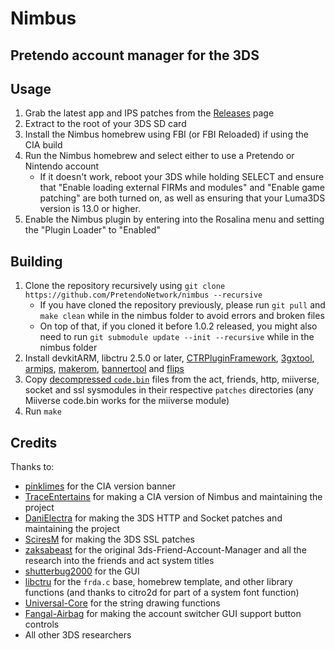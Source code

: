 # Nimbus
## Pretendo account manager for the 3DS

## Usage

1. Grab the latest app and IPS patches from the [Releases](https://github.com/PretendoNetwork/nimbus/releases) page
2. Extract to the root of your 3DS SD card
3. Install the Nimbus homebrew using FBI (or FBI Reloaded) if using the CIA build
4. Run the Nimbus homebrew and select either to use a Pretendo or Nintendo account
     - If it doesn't work, reboot your 3DS while holding SELECT and ensure that "Enable loading external FIRMs and modules" and "Enable game patching" are both turned on, as well as ensuring that your Luma3DS version is 13.0 or higher.
5. Enable the Nimbus plugin by entering into the Rosalina menu and setting the "Plugin Loader" to "Enabled"

## Building

1. Clone the repository recursively using `git clone https://github.com/PretendoNetwork/nimbus --recursive`
    - If you have cloned the repository previously, please run `git pull` and `make clean` while in the nimbus folder to avoid errors and broken files
    - On top of that, if you cloned it before 1.0.2 released, you might also need to run `git submodule update --init --recursive` while in the nimbus folder
2. Install devkitARM, libctru 2.5.0 or later, [CTRPluginFramework](https://gitlab.com/thepixellizeross/ctrpluginframework), [3gxtool](https://gitlab.com/thepixellizeross/3gxtool), [armips](https://github.com/Kingcom/armips), [makerom](https://github.com/3DSGuy/Project_CTR), [bannertool](https://github.com/Steveice10/bannertool) and [flips](https://github.com/Alcaro/Flips)
3. Copy [decompressed `code.bin`](https://github.com/PretendoNetwork/nimbus/blob/main/DECOMPRESSING.md) files from the act, friends, http, miiverse, socket and ssl sysmodules in their respective `patches` directories (any Miiverse code.bin works for the miiverse module)
4. Run `make`

## Credits

Thanks to:

- [pinklimes](https://github.com/gitlimes) for the CIA version banner
- [TraceEntertains](https://github.com/TraceEntertains) for making a CIA version of Nimbus and maintaining the project
- [DaniElectra](https://github.com/DaniElectra) for making the 3DS HTTP and Socket patches and maintaining the project
- [SciresM](https://github.com/SciresM) for making the 3DS SSL patches
- [zaksabeast](https://github.com/zaksabeast) for the original 3ds-Friend-Account-Manager and all the research into the friends and act system titles
- [shutterbug2000](https://github.com/shutterbug2000) for the GUI
- [libctru](https://github.com/devkitPro/libctru) for the `frda.c` base, homebrew template, and other library functions (and thanks to citro2d for part of a system font function)
- [Universal-Core](https://github.com/Universal-Team/Universal-Core) for the string drawing functions
- [Fangal-Airbag](https://github.com/Fangal-Airbag) for making the account switcher GUI support button controls
- All other 3DS researchers
